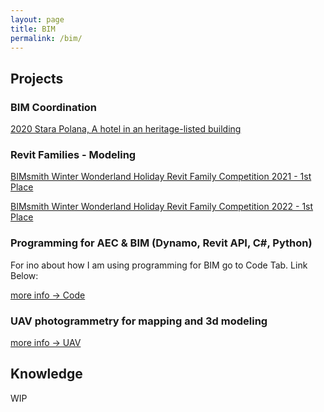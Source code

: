 ```yaml
---
layout: page
title: BIM
permalink: /bim/
---
```


## Projects

### BIM Coordination

[2020 Stara Polana, A hotel in an heritage-listed building](https://w7k.pl/Stara-Polana/)

### Revit Families - Modeling
[BIMsmith Winter Wonderland Holiday Revit Family Competition 2021 - 1st Place](https://w7k.pl/BIMSmith-Winter/)  

[BIMsmith Winter Wonderland Holiday Revit Family Competition 2022 - 1st Place](https://w7k.pl/BIMSmith-Winter2022/)

### Programming for AEC & BIM (Dynamo, Revit API, C#, Python)

For ino about how I am using programming for BIM go to Code Tab. Link Below:

[more info -> Code](https://w7k.pl/code/)

### UAV photogrammetry for mapping and 3d modeling

[more info -> UAV](https://w7k.pl/uav/)

## Knowledge 

WIP